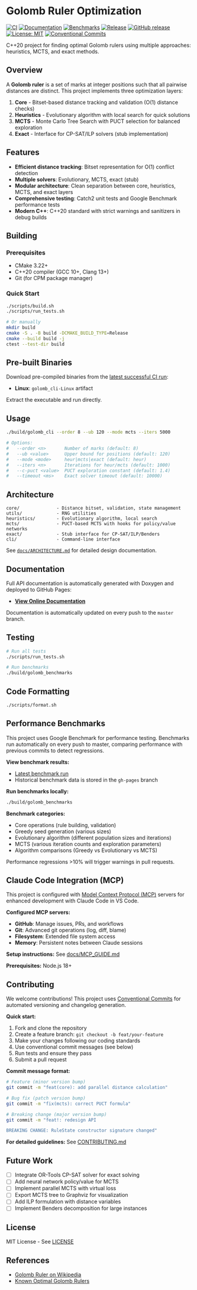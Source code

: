 # Golomb Ruler Optimization

[![CI](https://github.com/Gotman08/golomb/actions/workflows/ci.yml/badge.svg)](https://github.com/Gotman08/golomb/actions/workflows/ci.yml)
[![Documentation](https://github.com/Gotman08/golomb/actions/workflows/docs.yml/badge.svg)](https://github.com/Gotman08/golomb/actions/workflows/docs.yml)
[![Benchmarks](https://github.com/Gotman08/golomb/actions/workflows/benchmark.yml/badge.svg)](https://github.com/Gotman08/golomb/actions/workflows/benchmark.yml)
[![Release](https://github.com/Gotman08/golomb/actions/workflows/release.yml/badge.svg)](https://github.com/Gotman08/golomb/actions/workflows/release.yml)
[![GitHub release](https://img.shields.io/github/v/release/Gotman08/golomb)](https://github.com/Gotman08/golomb/releases/latest)
[![License: MIT](https://img.shields.io/badge/License-MIT-yellow.svg)](LICENSE)
[![Conventional Commits](https://img.shields.io/badge/Conventional%20Commits-1.0.0-yellow.svg)](https://conventionalcommits.org)

C++20 project for finding optimal Golomb rulers using multiple approaches: heuristics, MCTS, and exact methods.

## Overview

A **Golomb ruler** is a set of marks at integer positions such that all pairwise distances are distinct. This project implements three optimization layers:

1. **Core** - Bitset-based distance tracking and validation (O(1) distance checks)
2. **Heuristics** - Evolutionary algorithm with local search for quick solutions
3. **MCTS** - Monte Carlo Tree Search with PUCT selection for balanced exploration
4. **Exact** - Interface for CP-SAT/ILP solvers (stub implementation)

## Features

- **Efficient distance tracking**: Bitset representation for O(1) conflict detection
- **Multiple solvers**: Evolutionary, MCTS, exact (stub)
- **Modular architecture**: Clean separation between core, heuristics, MCTS, and exact layers
- **Comprehensive testing**: Catch2 unit tests and Google Benchmark performance tests
- **Modern C++**: C++20 standard with strict warnings and sanitizers in debug builds

## Building

### Prerequisites

- CMake 3.22+
- C++20 compiler (GCC 10+, Clang 13+)
- Git (for CPM package manager)

### Quick Start

```bash
./scripts/build.sh
./scripts/run_tests.sh

# Or manually
mkdir build
cmake -S . -B build -DCMAKE_BUILD_TYPE=Release
cmake --build build -j
ctest --test-dir build
```

## Pre-built Binaries

Download pre-compiled binaries from the [latest successful CI run](https://github.com/Gotman08/golomb/actions/workflows/ci.yml):
- **Linux**: `golomb_cli-Linux` artifact

Extract the executable and run directly.

## Usage

```bash
./build/golomb_cli --order 8 --ub 120 --mode mcts --iters 5000

# Options:
#   --order <n>       Number of marks (default: 8)
#   --ub <value>      Upper bound for positions (default: 120)
#   --mode <mode>     heur|mcts|exact (default: heur)
#   --iters <n>       Iterations for heur/mcts (default: 1000)
#   --c-puct <value>  PUCT exploration constant (default: 1.4)
#   --timeout <ms>    Exact solver timeout (default: 10000)
```

## Architecture

```
core/              - Distance bitset, validation, state management
utils/             - RNG utilities
heuristics/        - Evolutionary algorithm, local search
mcts/              - PUCT-based MCTS with hooks for policy/value networks
exact/             - Stub interface for CP-SAT/ILP/Benders
cli/               - Command-line interface
```

See [`docs/ARCHITECTURE.md`](docs/ARCHITECTURE.md) for detailed design documentation.

## Documentation

Full API documentation is automatically generated with Doxygen and deployed to GitHub Pages:
- **[View Online Documentation](https://gotman08.github.io/golomb/)**

Documentation is automatically updated on every push to the `master` branch.

## Testing

```bash
# Run all tests
./scripts/run_tests.sh

# Run benchmarks
./build/golomb_benchmarks
```

## Code Formatting

```bash
./scripts/format.sh
```

## Performance Benchmarks

This project uses Google Benchmark for performance testing. Benchmarks run automatically on every push to master, comparing performance with previous commits to detect regressions.

**View benchmark results:**
- [Latest benchmark run](https://github.com/Gotman08/golomb/actions/workflows/benchmark.yml)
- Historical benchmark data is stored in the `gh-pages` branch

**Run benchmarks locally:**
```bash
./build/golomb_benchmarks
```

**Benchmark categories:**
- Core operations (rule building, validation)
- Greedy seed generation (various sizes)
- Evolutionary algorithm (different population sizes and iterations)
- MCTS (various iteration counts and exploration parameters)
- Algorithm comparisons (Greedy vs Evolutionary vs MCTS)

Performance regressions >10% will trigger warnings in pull requests.

## Claude Code Integration (MCP)

This project is configured with [Model Context Protocol (MCP)](https://modelcontextprotocol.io/) servers for enhanced development with Claude Code in VS Code.

**Configured MCP servers:**
- **GitHub**: Manage issues, PRs, and workflows
- **Git**: Advanced git operations (log, diff, blame)
- **Filesystem**: Extended file system access
- **Memory**: Persistent notes between Claude sessions

**Setup instructions:** See [docs/MCP_GUIDE.md](docs/MCP_GUIDE.md)

**Prerequisites:** Node.js 18+

## Contributing

We welcome contributions! This project uses [Conventional Commits](https://conventionalcommits.org/) for automated versioning and changelog generation.

**Quick start:**
1. Fork and clone the repository
2. Create a feature branch: `git checkout -b feat/your-feature`
3. Make your changes following our coding standards
4. Use conventional commit messages (see below)
5. Run tests and ensure they pass
6. Submit a pull request

**Commit message format:**
```bash
# Feature (minor version bump)
git commit -m "feat(core): add parallel distance calculation"

# Bug fix (patch version bump)
git commit -m "fix(mcts): correct PUCT formula"

# Breaking change (major version bump)
git commit -m "feat!: redesign API

BREAKING CHANGE: RuleState constructor signature changed"
```

**For detailed guidelines:** See [CONTRIBUTING.md](CONTRIBUTING.md)

## Future Work

- [ ] Integrate OR-Tools CP-SAT solver for exact solving
- [ ] Add neural network policy/value for MCTS
- [ ] Implement parallel MCTS with virtual loss
- [ ] Export MCTS tree to Graphviz for visualization
- [ ] Add ILP formulation with distance variables
- [ ] Implement Benders decomposition for large instances

## License

MIT License - See [LICENSE](LICENSE)

## References

- [Golomb Ruler on Wikipedia](https://en.wikipedia.org/wiki/Golomb_ruler)
- [Known Optimal Golomb Rulers](http://www.research.ibm.com/people/s/shearer/grule.html)
